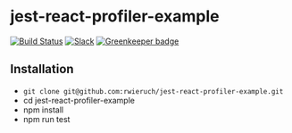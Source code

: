 # jest-react-profiler-example

[![Build Status](https://travis-ci.org/rwieruch/jest-react-profiler-example.svg?branch=master)](https://travis-ci.org/rwieruch/jest-react-profiler-example) [![Slack](https://slack-the-road-to-learn-react.wieruch.com/badge.svg)](https://slack-the-road-to-learn-react.wieruch.com/) [![Greenkeeper badge](https://badges.greenkeeper.io/rwieruch/jest-react-profiler-example.svg)](https://greenkeeper.io/)

## Installation

- `git clone git@github.com:rwieruch/jest-react-profiler-example.git`
- cd jest-react-profiler-example
- npm install
- npm run test
